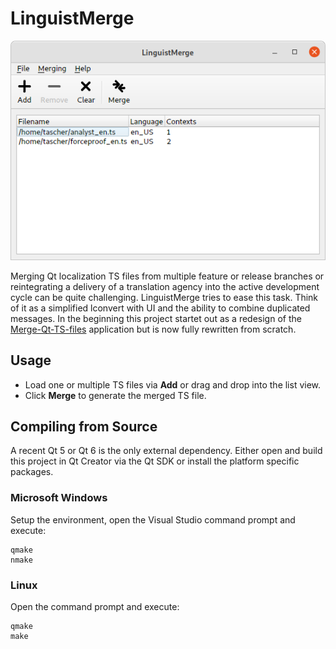 # LinguistMerge

![Screenshot: A Merge Utility for Qt Localization TS Files](https://raw.githubusercontent.com/aschet/linguistmerge/main/screenshot.png)

Merging Qt localization TS files from multiple feature or release branches or reintegrating a delivery of a translation agency into the active development cycle can be quite challenging. LinguistMerge tries to ease this task. Think of it as a simplified lconvert with UI and the ability to combine duplicated messages. In the beginning this project startet out as a redesign of the [Merge-Qt-TS-files](https://github.com/savolai/Merge-Qt-TS-files) application but is now fully rewritten from scratch.

## Usage

- Load one or multiple TS files via **Add** or drag and drop into the list view. 
- Click **Merge** to generate the merged TS file.

## Compiling from Source

A recent Qt 5 or Qt 6 is the only external dependency. Either open and build this project in Qt Creator via the Qt SDK or install the platform specific packages.

### Microsoft Windows

Setup the environment, open the Visual Studio command prompt and execute:

```
qmake
nmake
```

### Linux

Open the command prompt and execute:

```
qmake
make
```
